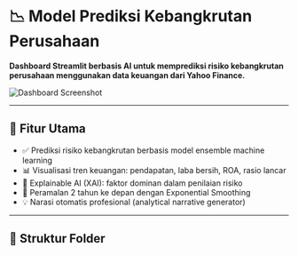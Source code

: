 # 📉 Model Prediksi Kebangkrutan Perusahaan

**Dashboard Streamlit berbasis AI untuk memprediksi risiko kebangkrutan perusahaan menggunakan data keuangan dari Yahoo Finance.**

![Dashboard Screenshot](https://user-images.githubusercontent.com/your-image-placeholder.png) <!-- (Opsional jika ada preview UI) -->

---

## 🚀 Fitur Utama

- ✅ Prediksi risiko kebangkrutan berbasis model ensemble machine learning
- 📊 Visualisasi tren keuangan: pendapatan, laba bersih, ROA, rasio lancar
- 🧠 Explainable AI (XAI): faktor dominan dalam penilaian risiko
- 🔮 Peramalan 2 tahun ke depan dengan Exponential Smoothing
- 💡 Narasi otomatis profesional (analytical narrative generator)

---

## 📁 Struktur Folder

